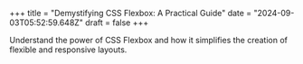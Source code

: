 +++
title = "Demystifying CSS Flexbox: A Practical Guide"
date = "2024-09-03T05:52:59.648Z"
draft = false
+++

  Understand the power of CSS Flexbox and how it simplifies the creation of flexible and responsive layouts.
        